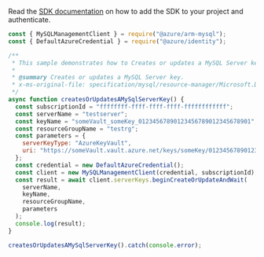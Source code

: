 Read the [SDK documentation](https://github.com/Azure/azure-sdk-for-js/blob/%40azure%2Farm-mysql_5.0.1/sdk/mysql/arm-mysql/README.md) on how to add the SDK to your project and authenticate.

```javascript
const { MySQLManagementClient } = require("@azure/arm-mysql");
const { DefaultAzureCredential } = require("@azure/identity");

/**
 * This sample demonstrates how to Creates or updates a MySQL Server key.
 *
 * @summary Creates or updates a MySQL Server key.
 * x-ms-original-file: specification/mysql/resource-manager/Microsoft.DBforMySQL/stable/2020-01-01/examples/ServerKeyCreateOrUpdate.json
 */
async function createsOrUpdatesAMySqlServerKey() {
  const subscriptionId = "ffffffff-ffff-ffff-ffff-ffffffffffff";
  const serverName = "testserver";
  const keyName = "someVault_someKey_01234567890123456789012345678901";
  const resourceGroupName = "testrg";
  const parameters = {
    serverKeyType: "AzureKeyVault",
    uri: "https://someVault.vault.azure.net/keys/someKey/01234567890123456789012345678901",
  };
  const credential = new DefaultAzureCredential();
  const client = new MySQLManagementClient(credential, subscriptionId);
  const result = await client.serverKeys.beginCreateOrUpdateAndWait(
    serverName,
    keyName,
    resourceGroupName,
    parameters
  );
  console.log(result);
}

createsOrUpdatesAMySqlServerKey().catch(console.error);
```
